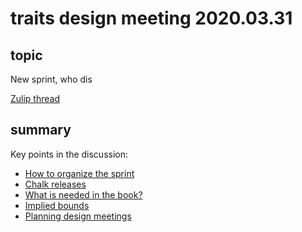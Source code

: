 # traits design meeting 2020.03.31

## topic

New sprint, who dis

[Zulip thread](https://rust-lang.zulipchat.com/#narrow/stream/144729-wg-traits/topic/design.20meeting.202020.2E03.2E31/near/192441350)

## summary

Key points in the discussion:
* [How to organize the sprint](https://rust-lang.zulipchat.com/#narrow/stream/144729-wg-traits/topic/design.20meeting.202020.2E03.2E31/near/192443140)
* [Chalk releases](https://rust-lang.zulipchat.com/#narrow/stream/144729-wg-traits/topic/design.20meeting.202020.2E03.2E31/near/192444969)
* [What is needed in the book?](https://rust-lang.zulipchat.com/#narrow/stream/144729-wg-traits/topic/design.20meeting.202020.2E03.2E31/near/192446459)
* [Implied bounds](https://rust-lang.zulipchat.com/#narrow/stream/144729-wg-traits/topic/design.20meeting.202020.2E03.2E31/near/192447465)
* [Planning design meetings](https://rust-lang.zulipchat.com/#narrow/stream/144729-wg-traits/topic/design.20meeting.202020.2E03.2E31/near/192448605)
